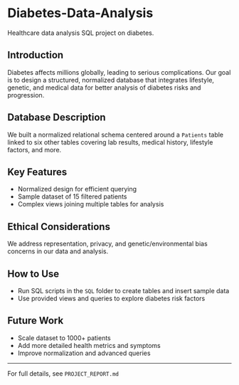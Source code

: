 # Diabetes-Data-Analysis
Healthcare data analysis SQL project on diabetes.


## Introduction  
Diabetes affects millions globally, leading to serious complications. Our goal is to design a structured, normalized database that integrates lifestyle, genetic, and medical data for better analysis of diabetes risks and progression.

## Database Description  
We built a normalized relational schema centered around a `Patients` table linked to six other tables covering lab results, medical history, lifestyle factors, and more.

## Key Features  
- Normalized design for efficient querying  
- Sample dataset of 15 filtered patients  
- Complex views joining multiple tables for analysis  

## Ethical Considerations  
We address representation, privacy, and genetic/environmental bias concerns in our data and analysis.

## How to Use  
- Run SQL scripts in the `SQL` folder to create tables and insert sample data  
- Use provided views and queries to explore diabetes risk factors

## Future Work  
- Scale dataset to 1000+ patients  
- Add more detailed health metrics and symptoms  
- Improve normalization and advanced queries

---

For full details, see `PROJECT_REPORT.md` 
